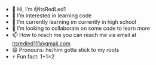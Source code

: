 - 👋 Hi, I’m @ItsRedLed1
- 👀 I’m interested in learning code
- 🌱 I’m currently learning im currently in high school
- 💞️ I’m looking to collaborate on some code to learn more
- 📫 How to reach me you can reach me via email at itsredled111@gmail.com
- 😄 Pronouns: he/him gotta stick to my roots
- ⚡ Fun fact: 1+1=2

<!---
ItsRedLed1/ItsRedLed1 is a ✨ special ✨ repository because its `README.md` (this file) appears on your GitHub profile.
You can click the Preview link to take a look at your changes.
--->
